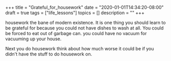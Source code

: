 +++
title = "Grateful_for_housework"
date = "2020-01-01T14:34:20-08:00"
draft = true
tags = ["life_lessons"]
topics = []
description = ""
+++

housework the bane of modern existence.
It is one thing you should learn to be grateful for because you could not have dishes to wash at all. You could be forced to eat out of garbage can. you could have no vacuum for vacuuming up your house.

Next you do housework think about how much worse it could be if you didn't have the stuff to do housework on. 